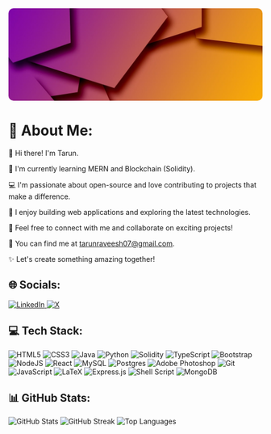 <div align="center">
    <img src="Images/banner.jpg" alt="Banner Image" style="width:100%; max-height:300px; object-fit:cover; border-radius:10px;">
</div>

<h1 align="left">💫 About Me:</h1>
<p>👋 Hi there! I'm Tarun.</p>
<p>🌱 I'm currently learning MERN and Blockchain (Solidity).</p>
<p>💻 I'm passionate about open-source and love contributing to projects that make a difference.</p>
<p>🚀 I enjoy building web applications and exploring the latest technologies.</p>
<p>🤝 Feel free to connect with me and collaborate on exciting projects!</p>
<p>🔗 You can find me at <a href="mailto:tarunraveesh07@gmail.com">tarunraveesh07@gmail.com</a>.</p>
<p>✨ Let's create something amazing together!</p>

<h2 align="left">🌐 Socials:</h2>
<p align="left">
    <a href="https://linkedin.com/in/tarun-raveesh">
        <img src="https://img.shields.io/badge/LinkedIn-%230077B5.svg?logo=linkedin&logoColor=white" alt="LinkedIn">
    </a>
    <a href="https://x.com/0xTrance">
        <img src="https://img.shields.io/badge/X-black.svg?logo=X&logoColor=white" alt="X">
    </a>
</p>

<h2 align="left">💻 Tech Stack:</h2>
<p align="left">
    <img src="https://img.shields.io/badge/html5-%23E34F26.svg?style=for-the-badge&logo=html5&logoColor=white" alt="HTML5">
    <img src="https://img.shields.io/badge/css3-%231572B6.svg?style=for-the-badge&logo=css3&logoColor=white" alt="CSS3">
    <img src="https://img.shields.io/badge/java-%23ED8B00.svg?style=for-the-badge&logo=openjdk&logoColor=white" alt="Java">
    <img src="https://img.shields.io/badge/python-3670A0?style=for-the-badge&logo=python&logoColor=ffdd54" alt="Python">
    <img src="https://img.shields.io/badge/Solidity-%23363636.svg?style=for-the-badge&logo=solidity&logoColor=white" alt="Solidity">
    <img src="https://img.shields.io/badge/typescript-%23007ACC.svg?style=for-the-badge&logo=typescript&logoColor=white" alt="TypeScript">
    <img src="https://img.shields.io/badge/bootstrap-%238511FA.svg?style=for-the-badge&logo=bootstrap&logoColor=white" alt="Bootstrap">
    <img src="https://img.shields.io/badge/node.js-6DA55F?style=for-the-badge&logo=node.js&logoColor=white" alt="NodeJS">
    <img src="https://img.shields.io/badge/react-%2320232a.svg?style=for-the-badge&logo=react&logoColor=%2361DAFB" alt="React">
    <img src="https://img.shields.io/badge/mysql-4479A1.svg?style=for-the-badge&logo=mysql&logoColor=white" alt="MySQL">
    <img src="https://img.shields.io/badge/postgres-%23316192.svg?style=for-the-badge&logo=postgresql&logoColor=white" alt="Postgres">
    <img src="https://img.shields.io/badge/adobe%20photoshop-%2331A8FF.svg?style=for-the-badge&logo=adobe%20photoshop&logoColor=white" alt="Adobe Photoshop">
    <img src="https://img.shields.io/badge/git-%23F05033.svg?style=for-the-badge&logo=git&logoColor=white" alt="Git">
    <img src="https://img.shields.io/badge/javascript-%23323330.svg?style=for-the-badge&logo=javascript&logoColor=%23F7DF1E" alt="JavaScript">
    <img src="https://img.shields.io/badge/latex-%23008080.svg?style=for-the-badge&logo=latex&logoColor=white" alt="LaTeX">
    <img src="https://img.shields.io/badge/express.js-%23404d59.svg?style=for-the-badge&logo=express&logoColor=%2361DAFB" alt="Express.js">
    <img src="https://img.shields.io/badge/shell_script-%23121011.svg?style=for-the-badge&logo=gnu-bash&logoColor=white" alt="Shell Script">
    <img src="https://img.shields.io/badge/MongoDB-%234ea94b.svg?style=for-the-badge&logo=mongodb&logoColor=white" alt="MongoDB">
</p>

<h2 align="left">📊 GitHub Stats:</h2>
<p align="left">
    <img src="https://github-readme-stats.vercel.app/api?username=TarunRaveesh&theme=onedark&hide_border=true&include_all_commits=true&count_private=true" alt="GitHub Stats">
    <img src="https://github-readme-streak-stats.herokuapp.com/?user=TarunRaveesh&theme=onedark&hide_border=true" alt="GitHub Streak">
    <img src="https://github-readme-stats.vercel.app/api/top-langs/?username=TarunRaveesh&theme=onedark&hide_border=true&include_all_commits=true&count_private=true&layout=compact" alt="Top Languages">
</p>
